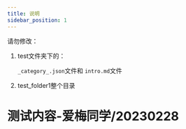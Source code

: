 ```yaml
---
title: 说明
sidebar_position: 1
---
```

请勿修改：

1. test文件夹下的：

   `_category_.json`文件和 `intro.md`文件
2. test_folder1整个目录

# 测试内容-爱梅同学/20230228
